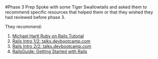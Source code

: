 #Phase 3 Prep
Spoke with some Tiger Swallowtails and asked them to recommend specific resources that helped them or that they wished they had reviewed before phase 3. 

They recommend:

1. [Michael Hartl Ruby on Rails Tutorial](http://ruby.railstutorial.org/book/ruby-on-rails-tutorial)
2. [Rails Intro 1/2: talks.devbootcamp.com](http://talks.devbootcamp.com/rails-intro-1-slash-2)
3. [Rails Intro 2/2: talks.devbootcamp.com](http://talks.devbootcamp.com/rails-intro-2-slash-2)
4. [RailsGuide: Getting Started with Rails](http://guides.rubyonrails.org/getting_started.html)

